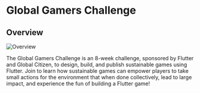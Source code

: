 # Global Gamers Challenge

## Overview

![Overview](Overview.png)

The Global Gamers Challenge is an 8-week challenge, sponsored by Flutter and Global Citizen, to design, build, and publish sustainable games using Flutter. Join to learn how sustainable games can empower players to take small actions for the environment that when done collectively, lead to large impact, and experience the fun of building a Flutter game!
